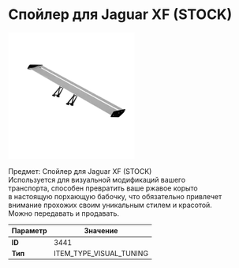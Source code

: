 # Спойлер для Jaguar XF (STOCK)

![Item Image](../img/3441.webp?raw=true)

Предмет: Спойлер для Jaguar XF (STOCK)<br>Используется для визуальной модификаций вашего<br>транспорта, способен превратить ваше ржавое корыто<br>в настоящую порхающую бабочку, что обязательно привлечет<br>внимание прохожих своим уникальным стилем и красотой.<br>Можно передавать и продавать.


| Параметр | Значение |
|----------|----------|
| **ID** | 3441 |
| **Тип** | ITEM_TYPE_VISUAL_TUNING |

